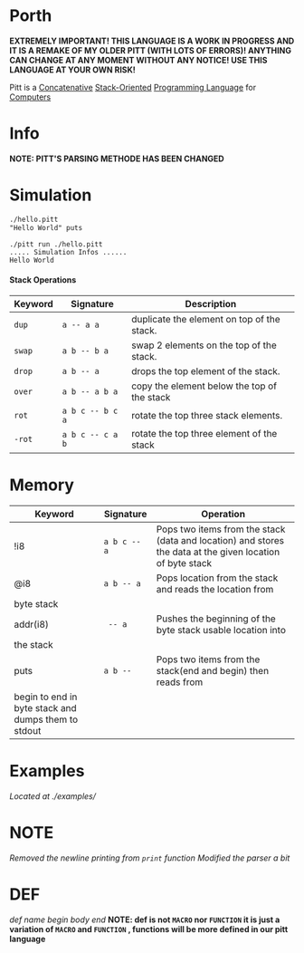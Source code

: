 # Porth

**EXTREMELY IMPORTANT! THIS LANGUAGE IS A WORK IN PROGRESS AND IT IS A REMAKE OF MY OLDER PITT (WITH LOTS OF ERRORS)! ANYTHING CAN CHANGE AT ANY MOMENT WITHOUT ANY NOTICE! USE THIS LANGUAGE AT YOUR OWN RISK!**

Pitt is a [Concatenative](https://en.wikipedia.org/wiki/Concatenative_programming_language) [Stack-Oriented](https://en.wikipedia.org/wiki/Stack-oriented_programming) [Programming Language](https://en.wikipedia.org/wiki/Programming_language) for [Computers](https://en.wikipedia.org/wiki/Computer)


# Info
**NOTE: PITT'S PARSING METHODE HAS BEEN CHANGED**

# Simulation
``` Pascal
./hello.pitt
"Hello World" puts
```
```console
./pitt run ./hello.pitt
..... Simulation Infos ......
Hello World
```
#### Stack Operations

| Keyword    | Signature        | Description                                                                                  |
| ---        | ---              | ---                                                                                          |
| `dup`      | `a -- a a`       | duplicate the element on top of the stack.                                                                                       |
| `swap`     | `a b -- b a`     | swap 2 elements on the top of the stack.                                                                                       |
| `drop`     | `a b -- a`       | drops the top element of the stack.                                                                                       |
| `over`     | `a b -- a b a`   | copy the element below the top of the stack                                                                                        | 
| `rot`      | `a b c -- b c a` | rotate the top three stack   elements.                                                                                    |      
| `-rot`     | `a b c -- c a b` | rotate the top three element of the stack                                                                                        |       | `nip`      | `a b -- b `      | drops the element before the top element                                                                                      |                                                                                               

# Memory 
| Keyword   | Signature        | Operation                                                   |
| ----      | ----             | ----                                                        |
| !i8       | `a b c -- a`     | Pops two items from the stack (data and location) and stores the data at the given location of byte stack                                                     |
| @i8       | `a b -- a`       | Pops location from the stack and reads the location from  
byte stack                                                                                   |
| addr(i8)  | ` -- a`          | Pushes the beginning of the byte stack usable location into
the stack                                                                                    |
| puts      | `a b -- `        | Pops two items from the stack(end and begin) then reads from
begin to end in byte stack and dumps them to stdout                                          |

# Examples
*Located at ./examples/*

# NOTE
*Removed the newline printing from `print` function*
*Modified the parser a bit*

# DEF 
*def name begin* 
    *body*
*end*
**NOTE: def is not `MACRO` nor `FUNCTION` it is just a variation of `MACRO` and `FUNCTION` , functions will be more defined in our pitt language**
